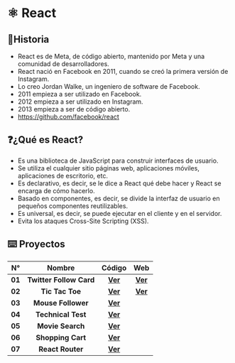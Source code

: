 # **⚛️ React** 

## 📍Historia

+ React es de Meta, de código abierto, mantenido por Meta y una comunidad de desarrolladores.
+ React nació en Facebook en 2011, cuando se creó la primera versión de Instagram.
+ Lo creo Jordan Walke, un ingeniero de software de Facebook.
+ 2011 empieza a ser utilizado en Facebook.
+ 2012 empieza a ser utilizado en Instagram.
+ 2013 empieza a ser de código abierto. 
+ https://github.com/facebook/react

## ❓¿Qué es React?

+ Es una biblioteca de JavaScript para construir interfaces de usuario.
+ Se utiliza el cualquier sitio páginas web, aplicaciones móviles, aplicaciones de escritorio, etc.
+ Es declarativo, es decir, se le dice a React qué debe hacer y React se encarga de cómo hacerlo.
+ Basado en componentes, es decir, se divide la interfaz de usuario en pequeños componentes reutilizables.
+ Es universal, es decir, se puede ejecutar en el cliente y en el servidor.
+ Evita los ataques Cross-Site Scripting (XSS).


## ⌨️ Proyectos

| N° | Nombre | Código |  Web |
| :--: | :--: | :--: | :--: |
| **01** | **Twitter Follow Card** | [**Ver**](projects/01-twitter-follow-card/) | [**Ver**](https://twitterfollowcard.fly.dev/) |
| **02** | **Tic Tac Toe** | [**Ver**](projects/02-tic-tac-toe/) | [**Ver**](https://tictactoe-ypnq.fly.dev/) |
| **03** | **Mouse Follower** | [**Ver**](projects/03-mouse-follower) | |
| **04** | **Technical Test** | [**Ver**](projects/04-technical-test) | |
| **05** | **Movie Search** | [**Ver**](projects/05-movie-search) | |
| **06** | **Shopping Cart** | [**Ver**](projects/06-shopping-cart) | |
| **07** | **React Router** | [**Ver**](projects/07-react-router) | |

